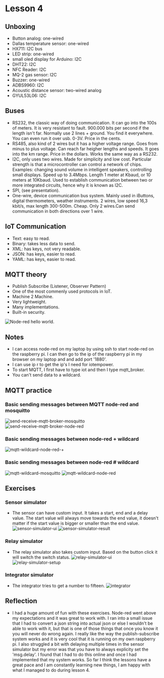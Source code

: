 # Lesson 4

## Unboxing

* Button analog: one-wired
* Dallas temperature sensor: one-wired
* HX711: I2C bus
* LED strip: one-wired
* small oled display for Arduino: I2C
* DHT22: I2C
* NFC Reader: I2C
* MQ-2 gas sensor: I2C
* Buzzer: one-wired
* ADBS9960: I2C
* Acoustic distance sensor: two-wired analog
* GYUL53L06: I2C

## Buses

* RS232, the classic way of doing communication. It can go into the 100s of meters. It is very resistant to fault. 900.000 bits per second if the length isn't far. Normally use 2 lines + ground. You find it everywhere. You can even run it over usb. 0-3V. Price in the cents.
* RS485, also kind of 2 wires but it has a higher voltage range. Goes from minus to plus voltage. Can reach far heigher lengths and speeds. It goes into the km range. Price in the dollars. Works the same way as a RS232.
* I2C, only uses two wires. Made for simplicity and low cost. Particular strength is that a microcontroller can control a network of chips. Examples:
changing sound volume in intelligent speakers, controlling small displays.
Speed up to 3.4Mbps. Length 1 meter at Kbaud, or 10 meters at 10Kbaud.
Used to establish communication between two or more integrated circuits, hence why it is known as I2C.
* SPI, (see presentation). 
* One-wire, device communication bus system. Mainly used in iButtons, digital thermometers, weather instruments. 
2 wires, low speed 16,3 kbit/s, max length 300-500m. Cheap. Only 2 wires.Can send communication in both directions over 1 wire.

## IoT Communication

* Text: easy to read.
* Binary: takes less data to send.
* XML: has keys, not very readable.
* JSON: has keys, easier to read.
* YAML: has keys, easier to read.

## MQTT theory

* Publish Subscribe (Listener, Observer Pattern)
* One of the most commenly used protocols in IoT.
* Machine 2 Machine.
* Very lightweight.
* Many implementations.
* Built-in security.

![Node-red hello world.](https://github.com/Tom284/portfolio-minor-iot/blob/main/Lesson%204/node-red-hello-world.PNG)

## Notes

* I can access node-red on my laptop by using ssh to start node-red on the raspberry pi. I can then go to the ip of the raspberry pi in my browser on my laptop and and add port '1880'.
* I can use ip r to get the ip's I need for iotempower.
* To start MQTT, I first have to type iot and then I type mqtt_broker.
* You can't send data to a wildcard.

## MQTT practice

### Basic sending messages between MQTT node-red and mosquitto
![send-receive-mqtt-broker-mosquitto](https://github.com/Tom284/portfolio-minor-iot/blob/main/Lesson%204/send-receive-mqtt-broker-mosquitto.PNG)
![send-receive-mqtt-broker-node-red](https://github.com/Tom284/portfolio-minor-iot/blob/main/Lesson%204/send-receive-mqtt-broker-node-red.PNG)

### Basic sending messages between node-red + wildcard
![mqtt-wildcard-node-red-+](https://github.com/Tom284/portfolio-minor-iot/blob/main/Lesson%204/mqtt-wildcard-node-red-+.PNG)

### Basic sending messages between node-red # wildcard
![mqtt-wildcard-mosquitto](https://github.com/Tom284/portfolio-minor-iot/blob/main/Lesson%204/mqtt-wildcard-mosquitto.PNG)
![mqtt-wildcard-node-red](https://github.com/Tom284/portfolio-minor-iot/blob/main/Lesson%204/mqtt-wildcard-node-red.PNG)

## Exercises

### Sensor simulator
* The sensor can have custom input. It takes a start, end and a delay value. The start value will always move towards the end value, it doesn't matter if the start value is bigger or smaller than the end value.
![sensor-simulator-ui](https://github.com/Tom284/portfolio-minor-iot/blob/main/Lesson%204/sensor-simulator-ui.PNG)
![sensor-simulator-result](https://github.com/Tom284/portfolio-minor-iot/blob/main/Lesson%204/sensor-simulator-result.PNG)

### Relay simulator
* The relay simulator also takes custom input. Based on the button click it will switch the switch status.
![relay-simulator-ui](https://github.com/Tom284/portfolio-minor-iot/blob/main/Lesson%204/relay-simulator-ui.PNG)
![relay-simulator-setup](https://github.com/Tom284/portfolio-minor-iot/blob/main/Lesson%204/relay-simulator-setup.PNG)

### Integrator simulator
* The integrator tries to get a number to fifteen.
![integrator](https://github.com/Tom284/portfolio-minor-iot/blob/main/Lesson%204/integrator.PNG)

## Reflection

* I had a huge amount of fun with these exercises. Node-red went above my expectations and it was great to work with. I ran into a small issue that I had to convert a json string into actual json or else I wouldn't be able to work with it, but that is one of those things that once you know it you will never do wrong again. I really like the way the publish-subscribe system works and it is very cool that it is running on my own raspberry pi. I also struggled a bit with delaying multiple times in the sensor simulator but my error was that you have to always explicity set the 'msg.delay'. I found that I had to do this online and once I had implemented that my system works. So far I think the lessons have a great pace and I am constantly learning new things, I am happy with what I managed to do during lesson 4. 

